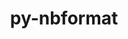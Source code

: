 ---
title: "py-nbformat"
layout: cache
categories: [package, develop-2025-04-13]
meta: {"compilers": ["none"], "num_specs": 7, "num_specs_by_stack": {"data-vis-sdk": 1, "e4s": 4, "e4s-neoverse-v2": 2, "root": 7}, "oss": ["ubuntu20.04", "ubuntu22.04"], "platforms": ["linux"], "stacks": ["data-vis-sdk", "e4s", "e4s-neoverse-v2", "root"], "targets": ["neoverse_v2", "x86_64_v3"], "versions": ["5.8.0"]}
spec_details: [{"compiler": "none", "hash": "3lej5dgzo72y2pjsn34ptyhwdaezxb54", "os": "ubuntu22.04", "platform": "linux", "size": "-", "stacks": ["e4s", "root"], "target": "x86_64_v3", "variants": ["build_system=python_pip"], "versions": ["5.8.0"]}, {"compiler": "none", "hash": "5issnoog3ktsjj2jzu7qhwfnudtehntn", "os": "ubuntu22.04", "platform": "linux", "size": "-", "stacks": ["e4s", "root"], "target": "x86_64_v3", "variants": ["build_system=python_pip"], "versions": ["5.8.0"]}, {"compiler": "none", "hash": "7iqh2mekrguiuybood45ozt7u4p7egqt", "os": "ubuntu22.04", "platform": "linux", "size": "-", "stacks": ["e4s", "root"], "target": "x86_64_v3", "variants": ["build_system=python_pip"], "versions": ["5.8.0"]}, {"compiler": "none", "hash": "nyoji5f4e4l7bnwuxu7odadsxgkfbtcm", "os": "ubuntu20.04", "platform": "linux", "size": "-", "stacks": ["data-vis-sdk", "root"], "target": "x86_64_v3", "variants": ["build_system=python_pip"], "versions": ["5.8.0"]}, {"compiler": "none", "hash": "s6yrevhg6rmjsbpzznobqajb3crmsgqr", "os": "ubuntu22.04", "platform": "linux", "size": "-", "stacks": ["e4s-neoverse-v2", "root"], "target": "neoverse_v2", "variants": ["build_system=python_pip"], "versions": ["5.8.0"]}, {"compiler": "none", "hash": "tpz2kt6orlrfwtiyfiwwsr7xiokhlzyz", "os": "ubuntu22.04", "platform": "linux", "size": "-", "stacks": ["e4s-neoverse-v2", "root"], "target": "neoverse_v2", "variants": ["build_system=python_pip"], "versions": ["5.8.0"]}, {"compiler": "none", "hash": "yl34jialdoune2t5qxzi7mpmtrr6k6l6", "os": "ubuntu22.04", "platform": "linux", "size": "-", "stacks": ["e4s", "root"], "target": "x86_64_v3", "variants": ["build_system=python_pip"], "versions": ["5.8.0"]}]
---